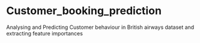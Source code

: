 # Customer_booking_prediction
Analysing and Predicting Customer behaviour in British airways dataset and extracting feature importances
